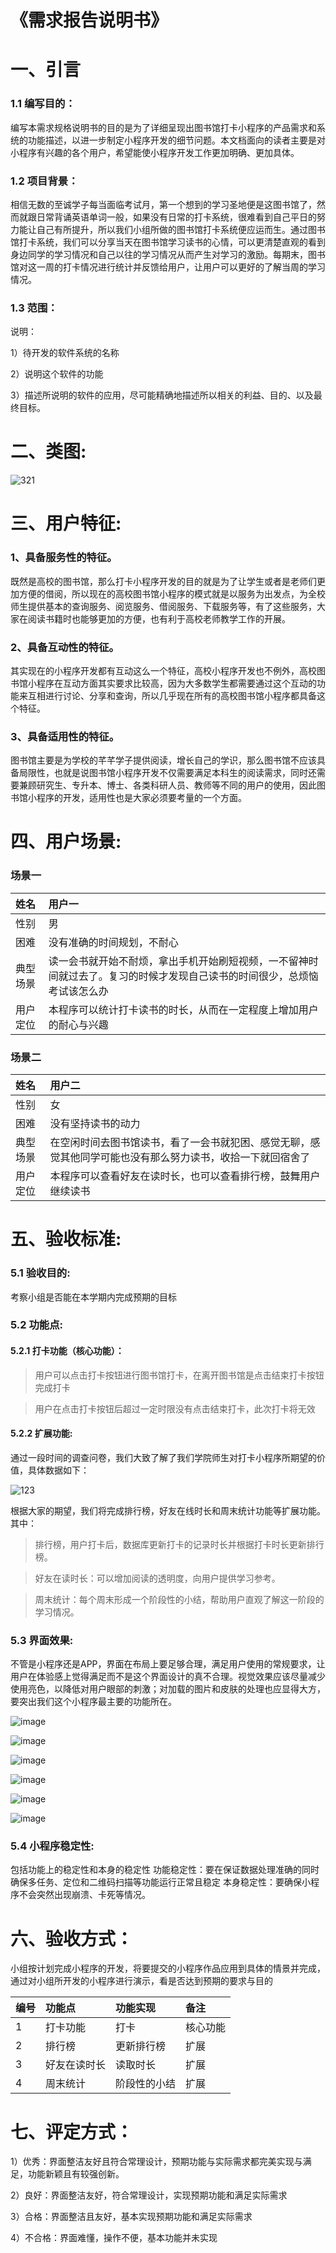 # 《需求报告说明书》

# 一、引言

### 1.1 编写目的：


编写本需求规格说明书的目的是为了详细呈现出图书馆打卡小程序的产品需求和系统的功能描述，以进一步制定小程序开发的细节问题。本文档面向的读者主要是对小程序有兴趣的各个用户，希望能使小程序开发工作更加明确、更加具体。

### 1.2 项目背景：  

相信无数的至诚学子每当面临考试月，第一个想到的学习圣地便是这图书馆了，然而就跟日常背诵英语单词一般，如果没有日常的打卡系统，很难看到自己平日的努力能让自己有所提升，所以我们小组所做的图书馆打卡系统便应运而生。通过图书馆打卡系统，我们可以分享当天在图书馆学习读书的心情，可以更清楚直观的看到身边同学的学习情况和自己以往的学习情况从而产生对学习的激励。每期末，图书馆对这一周的打卡情况进行统计并反馈给用户，让用户可以更好的了解当周的学习情况。

### 1.3 范围：  

说明： 

1）待开发的软件系统的名称  

2）说明这个软件的功能  

3）描述所说明的软件的应用，尽可能精确地描述所以相关的利益、目的、以及最终目标。  


# 二、类图:  

![321](https://user-images.githubusercontent.com/45071332/115143512-6243d900-a07a-11eb-8658-5d153bf475bd.png)


# 三、用户特征:  

### 1、具备服务性的特征。  

既然是高校的图书馆，那么打卡小程序开发的目的就是为了让学生或者是老师们更加方便的借阅，所以现在的高校图书馆小程序的模式就是以服务为出发点，为全校师生提供基本的查询服务、阅览服务、借阅服务、下载服务等，有了这些服务，大家在阅读书籍时也能够更加的方便，也有利于高校老师教学工作的开展。

### 2、具备互动性的特征。  

其实现在的小程序开发都有互动这么一个特征，高校小程序开发也不例外，高校图书馆小程序在互动方面其实要求比较高，因为大多数学生都需要通过这个互动的功能来互相进行讨论、分享和查询，所以几乎现在所有的高校图书馆小程序都具备这个特征。

### 3、具备适用性的特征。  

图书馆主要是为学校的芊芊学子提供阅读，增长自己的学识，那么图书馆不应该具备局限性，也就是说图书馆小程序开发不仅需要满足本科生的阅读需求，同时还需要兼顾研究生、专升本、博士、各类科研人员、教师等不同的用户的使用，因此图书馆小程序的开发，适用性也是大家必须要考量的一个方面。

# 四、用户场景:  

### 场景一  

| 姓名 | 用户一 | 
| :-----| :---- |
| 性别 | 男 | 
| 困难 | 没有准确的时间规划，不耐心 | 
| 典型场景 | 读一会书就开始不耐烦，拿出手机开始刷短视频，一不留神时间就过去了。复习的时候才发现自己读书的时间很少，总烦恼考试该怎么办 | 
| 用户定位 | 本程序可以统计打卡读书的时长，从而在一定程度上增加用户的耐心与兴趣 | 

### 场景二  

| 姓名 | 用户二 | 
| :-----| :---- |
| 性别 | 女 | 
| 困难 | 没有坚持读书的动力 | 
| 典型场景 | 在空闲时间去图书馆读书，看了一会书就犯困、感觉无聊，感觉其他同学可能也没有那么努力读书，收拾一下就回宿舍了 | 
| 用户定位 | 本程序可以查看好友在读时长，也可以查看排行榜，鼓舞用户继续读书 | 

# 五、验收标准:  

### 5.1 验收目的:

考察小组是否能在本学期内完成预期的目标

### 5.2 功能点:  

#### 5.2.1 打卡功能（核心功能）：  

> 用户可以点击打卡按钮进行图书馆打卡，在离开图书馆是点击结束打卡按钮完成打卡  

> 用户在点击打卡按钮后超过一定时限没有点击结束打卡，此次打卡将无效  

  
#### 5.2.2 扩展功能:  

通过一段时间的调查问卷，我们大致了解了我们学院师生对打卡小程序所期望的价值，具体数据如下：  

![123](https://user-images.githubusercontent.com/45071332/115142599-47bb3100-a075-11eb-8bb0-01ec2969f858.png)


根据大家的期望，我们将完成排行榜，好友在线时长和周末统计功能等扩展功能。其中：  

> 排行榜，用户打卡后，数据库更新打卡的记录时长并根据打卡时长更新排行榜。  
	
> 好友在读时长：可以增加阅读的透明度，向用户提供学习参考。  

> 周末统计：每个周末形成一个阶段性的小结，帮助用户直观了解这一阶段的学习情况。  



### 5.3 界面效果:  

不管是小程序还是APP，界面在布局上要足够合理，满足用户使用的常规要求，让用户在体验感上觉得满足而不是这个界面设计的真不合理。视觉效果应该尽量减少使用亮色，以降低对用户眼部的刺激；对加载的图片和皮肤的处理也应显得大方，要突出我们这个小程序最主要的功能所在。  

![image](https://user-images.githubusercontent.com/45071332/115196234-472ca400-a122-11eb-8a99-5e07c0004b55.png)

![image](https://user-images.githubusercontent.com/45071332/115196305-57dd1a00-a122-11eb-81d5-7f1efd56b218.png)

![image](https://user-images.githubusercontent.com/45071332/115196351-64617280-a122-11eb-853c-078ed9073e51.png)

![image](https://user-images.githubusercontent.com/45071332/115196388-6b888080-a122-11eb-8690-ab22618f74a5.png)

![image](https://user-images.githubusercontent.com/45071332/115196434-7a6f3300-a122-11eb-9697-18672391e1be.png)

![image](https://user-images.githubusercontent.com/45071332/115196460-822ed780-a122-11eb-8699-9c331cf85709.png)



### 5.4 小程序稳定性:  

包括功能上的稳定性和本身的稳定性
功能稳定性：要在保证数据处理准确的同时确保多任务、定位和二维码扫描等功能运行正常且稳定
本身稳定性：要确保小程序不会突然出现崩溃、卡死等情况。

# 六、验收方式：  

小组按计划完成小程序的开发，将要提交的小程序作品应用到具体的情景并完成，通过对小组所开发的小程序进行演示，看是否达到预期的要求与目的  

| 编号 | 功能点 | 功能实现 |备注 |
| :-----| :---- | :---- | :---- |
| 1 | 打卡功能 | 打卡 |核心功能 |
| 2 |排行榜  | 更新排行榜 |扩展|
| 3 | 好友在读时长 | 读取时长 |扩展 |
| 4 | 周末统计 | 阶段性的小结 |扩展 |

# 七、评定方式：

1）优秀：界面整洁友好且符合常理设计，预期功能与实际需求都完美实现与满足，功能新颖且有较强创新。  

2）良好：界面整洁友好，符合常理设计，实现预期功能和满足实际需求  

3）合格：界面整洁且友好，基本实现预期功能和满足实际需求  

4）不合格：界面难懂，操作不便，基本功能并未实现  
